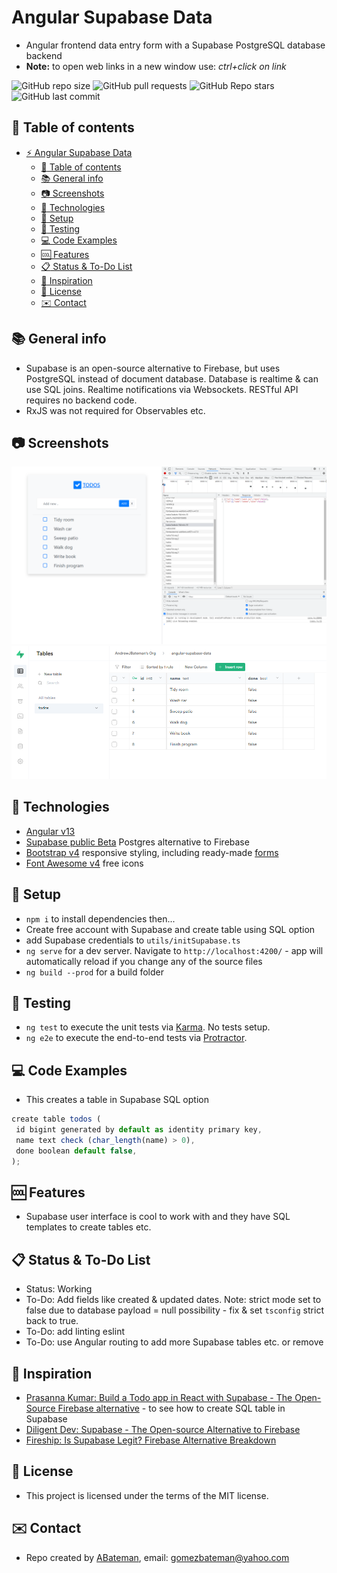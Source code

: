 # Angular Supabase Data

* Angular frontend data entry form with a Supabase PostgreSQL database backend
* **Note:** to open web links in a new window use: _ctrl+click on link_

![GitHub repo size](https://img.shields.io/github/repo-size/AndrewJBateman/angular-supabase-data?style=plastic)
![GitHub pull requests](https://img.shields.io/github/issues-pr/AndrewJBateman/angular-supabase-data?style=plastic)
![GitHub Repo stars](https://img.shields.io/github/stars/AndrewJBateman/angular-supabase-data?style=plastic)
![GitHub last commit](https://img.shields.io/github/last-commit/AndrewJBateman/angular-supabase-data?style=plastic)

## :page_facing_up: Table of contents

* [:zap: Angular Supabase Data](#zap-angular-supabase-data)
  * [:page_facing_up: Table of contents](#page_facing_up-table-of-contents)
  * [:books: General info](#books-general-info)
  * [:camera: Screenshots](#camera-screenshots)
  * [:signal_strength: Technologies](#signal_strength-technologies)
  * [:floppy_disk: Setup](#floppy_disk-setup)
  * [:flashlight: Testing](#flashlight-testing)
  * [:computer: Code Examples](#computer-code-examples)
  * [:cool: Features](#cool-features)
  * [:clipboard: Status & To-Do List](#clipboard-status--to-do-list)
  * [:clap: Inspiration](#clap-inspiration)
  * [:file_folder: License](#file_folder-license)
  * [:envelope: Contact](#envelope-contact)

## :books: General info

* Supabase is an open-source alternative to Firebase, but uses PostgreSQL instead of document database. Database is realtime & can use SQL joins. Realtime notifications via Websockets. RESTful API requires no backend code.
* RxJS was not required for Observables etc.

## :camera: Screenshots

![Example screenshot](./img/table.png)
![Example screenshot](./img/supabase.png)

## :signal_strength: Technologies

* [Angular v13](https://angular.io/)
* [Supabase public Beta](https://supabase.io/) Postgres alternative to Firebase
* [Bootstrap v4](https://getbootstrap.com/) responsive styling, including ready-made [forms](https://getbootstrap.com/docs/5.0/forms/overview/)
* [Font Awesome v4](https://fontawesome.com/v4.7/icons/) free icons

## :floppy_disk: Setup

* `npm i` to install dependencies then...
* Create free account with Supabase and create table using SQL option
* add Supabase credentials to `utils/initSupabase.ts`
* `ng serve` for a dev server. Navigate to `http://localhost:4200/` - app will automatically reload if you change any of the source files
* `ng build --prod` for a build folder

## :flashlight: Testing

* `ng test` to execute the unit tests via [Karma](https://karma-runner.github.io). No tests setup.
* `ng e2e` to execute the end-to-end tests via [Protractor](http://www.protractortest.org/).

## :computer: Code Examples

* This creates a table in Supabase SQL option

```typescript
create table todos (
 id bigint generated by default as identity primary key,
 name text check (char_length(name) > 0),
 done boolean default false,
);
```

## :cool: Features

* Supabase user interface is cool to work with and they have SQL templates to create tables etc.

## :clipboard: Status & To-Do List

* Status: Working
* To-Do: Add fields like created & updated dates. Note: strict mode set to false due to database payload = null possibility - fix & set `tsconfig` strict back to true.
* To-Do: add linting eslint
* To-Do: use Angular routing to add more Supabase tables etc. or remove

## :clap: Inspiration

* [Prasanna Kumar: Build a Todo app in React with Supabase - The Open-Source Firebase alternative](https://blog.prasanna.codes/build-a-todo-app-in-react-with-supabase-the-open-source-firebase-alternative) - to see how to create SQL table in Supabase
* [Diligent Dev: Supabase - The Open-source Alternative to Firebase](https://www.youtube.com/watch?v=RpnDkUMNzK0)
* [Fireship: Is Supabase Legit? Firebase Alternative Breakdown](https://www.youtube.com/watch?v=WiwfiVdfRIc)

## :file_folder: License

* This project is licensed under the terms of the MIT license.

## :envelope: Contact

* Repo created by [ABateman](https://github.com/AndrewJBateman), email: gomezbateman@yahoo.com
